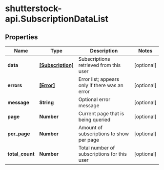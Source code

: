 # shutterstock-api.SubscriptionDataList

## Properties
Name | Type | Description | Notes
------------ | ------------- | ------------- | -------------
**data** | [**[Subscription]**](Subscription.md) | Subscriptions retrieved from this user | [optional] 
**errors** | [**[Error]**](Error.md) | Error list; appears only if there was an error | [optional] 
**message** | **String** | Optional error message | [optional] 
**page** | **Number** | Current page that is being queried | [optional] 
**per_page** | **Number** | Amount of subscriptions to show per page | [optional] 
**total_count** | **Number** | Total number of subscriptions for this user | [optional] 


